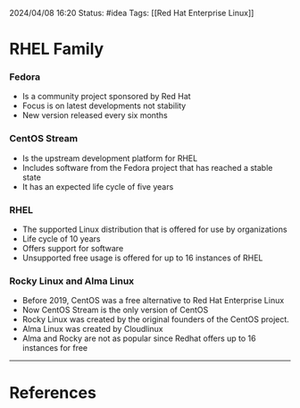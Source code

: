 2024/04/08 16:20
Status: #idea
Tags: [[Red Hat Enterprise Linux]]

# RHEL Family

### Fedora

- Is a community project sponsored by Red Hat
- Focus is on latest developments not stability
- New version released every six months
### CentOS Stream

- Is the upstream development platform for RHEL
- Includes software from the Fedora project that has reached a stable state
- It has an expected life cycle of five years

### RHEL

- The supported Linux distribution that is offered for use by organizations
- Life cycle of 10 years
- Offers support for software
- Unsupported free usage is offered for up to 16 instances of RHEL

### Rocky Linux and Alma Linux

- Before 2019, CentOS was a free alternative to Red Hat Enterprise Linux
- Now CentOS Stream is the only version of CentOS
- Rocky Linux was created by the original founders of the CentOS project.
- Alma Linux was created by Cloudlinux
- Alma and Rocky are not as popular since Redhat offers up to 16 instances for free






---
# References
